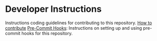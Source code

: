 # Developer Instructions
Instructions coding guidelines for contributing to this repository.
[How to contribute](guides/contributing.md)
[Pre-Commit Hooks](pre_commit_hooks.md): Instructions on setting up and using pre-commit hooks for this repository.
